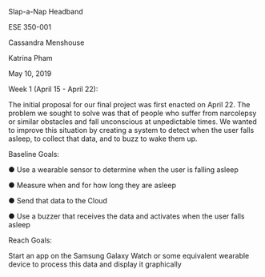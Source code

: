 Slap-a-Nap Headband

ESE 350-001

Cassandra Menshouse

Katrina Pham

May 10, 2019

Week 1 (April 15 - April 22):

The initial proposal for our final project was first enacted on April 22. The problem we sought to solve was that of people who suffer from narcolepsy or similar obstacles and fall unconscious at unpedictable times. We wanted to improve this situation by creating a system to detect when the user falls asleep, to collect that data, and to buzz to wake them up.

Baseline Goals:

● Use a wearable sensor to determine when the user is falling asleep

● Measure when and for how long they are asleep

● Send that data to the Cloud

● Use a buzzer that receives the data and activates when the user falls asleep

Reach Goals:

Start an app on the Samsung Galaxy Watch or some equivalent wearable device to process this data and display it graphically

